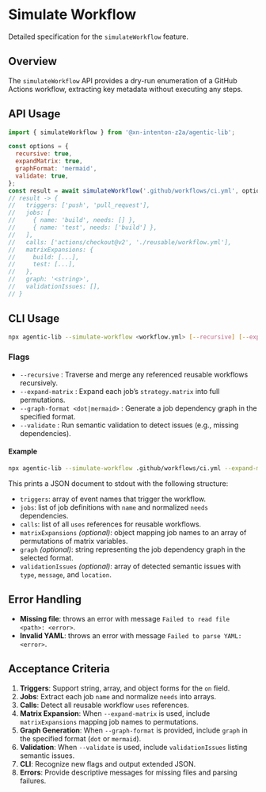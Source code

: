# Simulate Workflow

Detailed specification for the `simulateWorkflow` feature.

## Overview

The `simulateWorkflow` API provides a dry-run enumeration of a GitHub Actions workflow, extracting key metadata without executing any steps.

## API Usage

```javascript
import { simulateWorkflow } from '@xn-intenton-z2a/agentic-lib';

const options = {
  recursive: true,
  expandMatrix: true,
  graphFormat: 'mermaid',
  validate: true,
};
const result = await simulateWorkflow('.github/workflows/ci.yml', options);
// result -> {
//   triggers: ['push', 'pull_request'],
//   jobs: [
//     { name: 'build', needs: [] },
//     { name: 'test', needs: ['build'] },
//   ],
//   calls: ['actions/checkout@v2', './reusable/workflow.yml'],
//   matrixExpansions: {
//     build: [...],
//     test: [...],
//   },
//   graph: '<string>',
//   validationIssues: [],
// }
```

## CLI Usage

```bash
npx agentic-lib --simulate-workflow <workflow.yml> [--recursive] [--expand-matrix] [--graph-format dot|mermaid] [--validate]
```

### Flags

- `--recursive` : Traverse and merge any referenced reusable workflows recursively.
- `--expand-matrix` : Expand each job’s `strategy.matrix` into full permutations.
- `--graph-format <dot|mermaid>` : Generate a job dependency graph in the specified format.
- `--validate` : Run semantic validation to detect issues (e.g., missing dependencies).

#### Example

```bash
npx agentic-lib --simulate-workflow .github/workflows/ci.yml --expand-matrix --graph-format mermaid --validate
```

This prints a JSON document to stdout with the following structure:

- `triggers`: array of event names that trigger the workflow.
- `jobs`: list of job definitions with `name` and normalized `needs` dependencies.
- `calls`: list of all `uses` references for reusable workflows.
- `matrixExpansions` _(optional)_: object mapping job names to an array of permutations of matrix variables.
- `graph` _(optional)_: string representing the job dependency graph in the selected format.
- `validationIssues` _(optional)_: array of detected semantic issues with `type`, `message`, and `location`.

## Error Handling

- **Missing file**: throws an error with message `Failed to read file <path>: <error>`.
- **Invalid YAML**: throws an error with message `Failed to parse YAML: <error>`.

## Acceptance Criteria

1. **Triggers**: Support string, array, and object forms for the `on` field.
2. **Jobs**: Extract each job `name` and normalize `needs` into arrays.
3. **Calls**: Detect all reusable workflow `uses` references.
4. **Matrix Expansion**: When `--expand-matrix` is used, include `matrixExpansions` mapping job names to permutations.
5. **Graph Generation**: When `--graph-format` is provided, include `graph` in the specified format (`dot` or `mermaid`).
6. **Validation**: When `--validate` is used, include `validationIssues` listing semantic issues.
7. **CLI**: Recognize new flags and output extended JSON.
8. **Errors**: Provide descriptive messages for missing files and parsing failures.
